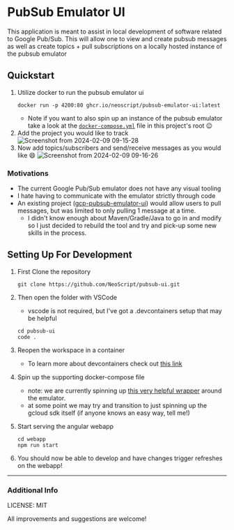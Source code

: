 # PubSub Emulator UI
This application is meant to assist in local development of software related to Google Pub/Sub. This will allow one to view and create pubsub messages as well as create topics + pull subscriptions on a locally hosted instance of the pubsub emulator

## Quickstart

1. Utilize docker to run the pubsub emulator ui
   ```
   docker run -p 4200:80 ghcr.io/neoscript/pubsub-emulator-ui:latest
   ```
   - Note if you want to also spin up an instance of the pubsub emulator take a look at the [`docker-compose.yml`](https://github.com/NeoScript/pubsub-emulator-ui/blob/main/docker-compose.yml) file in this project's root 😉
2. Add the project you would like to track
   ![Screenshot from 2024-02-09 09-15-28](https://github.com/NeoScript/pubsub-emulator-ui/assets/3144162/7eab63e9-361e-45f4-9d29-714e6c286bb3)
3. Now add topics/subscribers and send/receive messages as you would like 😄
   ![Screenshot from 2024-02-09 09-16-26](https://github.com/NeoScript/pubsub-emulator-ui/assets/3144162/a5b6523a-30e8-4cdd-a4e6-620c58152067)

### Motivations
 - The current Google Pub/Sub emulator does not have any visual tooling
 - I hate having to communicate with the emulator strictly through code
 - An existing project ([gcp-pubsub-emulator-ui](https://github.com/echocode-io/gcp-pubsub-emulator-ui)) would allow users to pull messages, but was limited to only pulling 1 message at a time.
   - I didn't know enough about Maven/Gradle/Java to go in and modify so I just decided to rebuild the tool and try and pick-up some new skills in the process.

## Setting Up For Development

1. First Clone the repository
    ```
    git clone https://github.com/NeoScript/pubsub-ui.git
    ```
2. Then open the folder with VSCode
    - vscode is not required, but I've got a .devcontainers setup that may be helpful
    ```
    cd pubsub-ui
    code .
    ```
3. Reopen the workspace in a container
    - To learn more about devcontainers check out [this link](https://code.visualstudio.com/docs/remote/containers)
4. Spin up the supporting docker-compose file
    - note: we are currently spinning up [this very helpful wrapper](https://github.com/marcelcorso/gcloud-pubsub-emulator) around the emulator.
    - at some point we may try and transition to just spinning up the gcloud sdk itself (if anyone knows an easy way, tell me!)

5. Start serving the angular webapp
    ```
    cd webapp
    npm run start
    ```
6. You should now be able to develop and have changes trigger refreshes on the webapp!

---
### Additional Info
LICENSE: MIT

All improvements and suggestions are welcome!
